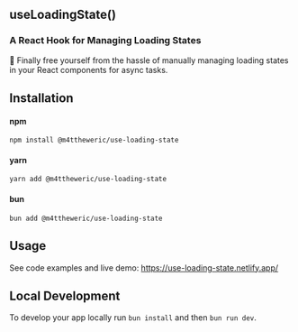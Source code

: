 ## useLoadingState()

### A React Hook for Managing Loading States

🙌 Finally free yourself from the hassle of manually managing loading states in your React components for async tasks.

## Installation

#### npm

```
npm install @m4ttheweric/use-loading-state
```

#### yarn

```
yarn add @m4ttheweric/use-loading-state
```

#### bun

```
bun add @m4ttheweric/use-loading-state
```

## Usage

See code examples and live demo: https://use-loading-state.netlify.app/

## Local Development

To develop your app locally run `bun install` and then `bun run dev`.
